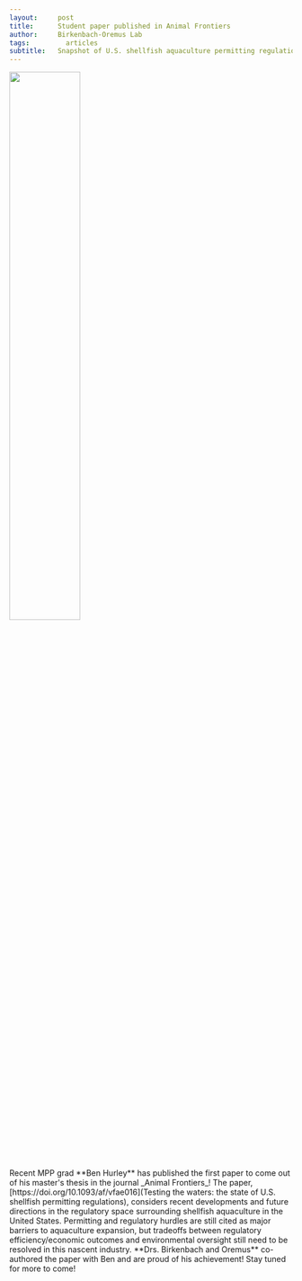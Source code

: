 ```yaml
---
layout:     post
title:      Student paper published in Animal Frontiers
author:     Birkenbach-Oremus Lab
tags: 		  articles
subtitle:  	Snapshot of U.S. shellfish aquaculture permitting regulations
---
```

<!-- Start Writing Below in Markdown -->
<div style="text-align: left;">
    <img src="https://oup.silverchair-cdn.com/oup/backfile/Content_public/Journal/af/Issue/14/4/1/cover.jpeg?Expires=1728656411&Signature=F558Y9HgwEwcBV3ejIwEn8~EfWeEBCfVf9ZbJSXhFdFk5qVeSf2M0M~Mr1w4MTOtBhhse3Uch~fTlqyr4og5EzR-2RbLp~F95rm1Wor6cmO2QgXEf4JAVyygmh9-eK7GQgcifZqmhp5XUclbK-3zCSzohn9NGAtj9~uK-NSzBhxaYhvDfgjJML~ePPD0QxbzviOCTezgrM6vqjDesPd-vs4Tyz4nc68Dcc29pdTpFdyuOvRpokfxnx2K892yiKF80XOCsAT-Atpn74HtiJYSHWS-LoLmAOYkowhChnvyUWQfPvslI0Islz-LyELpIxoG7Nzdy7giidrNFBs2ozsr0g__&Key-Pair-Id=APKAIE5G5CRDK6RD3PGA" width="50%">
</div>
Recent MPP grad **Ben Hurley** has published the first paper to come out of his master's thesis in the journal _Animal Frontiers_! The paper, [https://doi.org/10.1093/af/vfae016](Testing the waters: the state of U.S. shellfish permitting regulations), considers recent developments and future directions in the regulatory space surrounding shellfish aquaculture in the United States. Permitting and regulatory hurdles are still cited as major barriers to aquaculture expansion, but tradeoffs between regulatory efficiency/economic outcomes and environmental oversight still need to be resolved in this nascent industry. **Drs. Birkenbach and Oremus** co-authored the paper with Ben and are proud of his achievement! Stay tuned for more to come!
